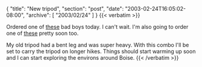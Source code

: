 {
  "title": "New tripod",
  "section": "post",
  "date": "2003-02-24T16:05:02-08:00",
  "archive": [
    "2003/02/24"
  ]
}
{{< verbatim >}}
<P>Ordered one of <a href="http://www.bogenphoto.com/product/templates/templates.php3?sectionid=274&itemid=773">these</a> bad boys today.  I can't wait.  I'm also going to order one of <a href="http://acratech.net/prod01.htm">these</a> pretty soon too.
<P>My old tripod had a bent leg and was super heavy.  With this combo I'll be set to carry the tripod on longer hikes.  Things should start warming up soon and I can start exploring the environs around Boise.
{{< /verbatim >}}
